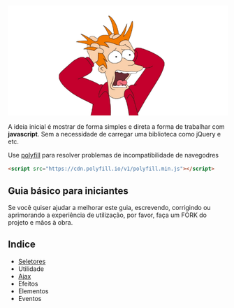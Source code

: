 ![Boilerplates Logo](logo.png "No jQuery")

A ideia inicial é mostrar de forma simples e direta a forma de trabalhar com __javascript__. Sem a necessidade de carregar uma biblioteca como jQuery e etc.

Use [polyfill](https://cdn.polyfill.io/) para resolver problemas de incompatibilidade de navegodres

```html
<script src="https://cdn.polyfill.io/v1/polyfill.min.js"></script>
```

## Guia básico para iniciantes

Se você quiser ajudar a melhorar este guia, escrevendo, corrigindo ou aprimorando a experiência de utilização, por favor, faça um FORK do projeto e mãos à obra.

## Indice

- [Seletores](https://github.com/renanmpimentel/no-jquery/blob/master/doc/selector.md)
- Utilidade
- [Ajax](https://github.com/renanmpimentel/no-jquery/blob/master/doc/ajax.md)
- Efeitos
- Elementos
- Eventos

